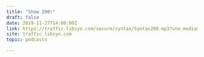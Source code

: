 ```yaml
---
title: "Show 200!"
draft: false
date: 2019-11-27T14:00:00Z
link: https://traffic.libsyn.com/secure/syntax/Syntax200.mp3?utm_medium=RSS&utm_source=hune
site: traffic.libsyn.com
topic: podcasts  

---
```

